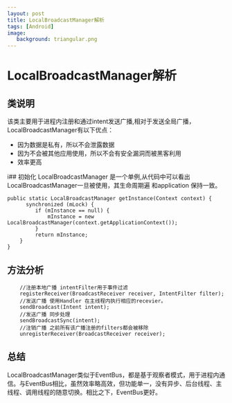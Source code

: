 ```yaml
---
layout: post
title: LocalBroadcastManager解析
tags: [Android]
image: 
   background: triangular.png
---
```

# LocalBroadcastManager解析

## 类说明
 该类主要用于进程内注册和通过intent发送广播,相对于发送全局广播，LocalBroadcastManager有以下优点：
 
 * 因为数据是私有，所以不会泄露数据
 * 因为不会被其他应用使用，所以不会有安全漏洞而被黑客利用
 * 效率更高

i## 初始化
 LocalBroadcastManager 是一个单例,从代码中可以看出LocalBroadcastManager一旦被使用，其生命周期遍
 和application 保持一致。

```
public static LocalBroadcastManager getInstance(Context context) {
	  synchronized (mLock) {
		 if (mInstance == null) {
			 mInstance = new LocalBroadcastManager(context.getApplicationContext());
		 }
		 return mInstance;
	}
}

```

## 方法分析

```
	//注册本地广播 intentFilter用于事件过滤
	registerReceiver(BroadcastReceiver receiver, IntentFilter filter);
	//发送广播 使用Handler 在主线程内执行相应的recevier。
	sendBroadcast(Intent intent);
	//发送广播 同步处理
	sendBroadcastSync(intent);
	//注销广播 之前所有该广播注册的filters都会被移除
	unregisterReceiver(BroadcastReceiver receiver);

```

## 总结
LocalBroadcastManager类似于EventBus，都是基于观察者模式，用于进程内通信。与EventBus相比，虽然效率略高效，但功能单一，没有异步、后台线程、主线程、调用线程的随意切换。相比之下，EventBus更好。

